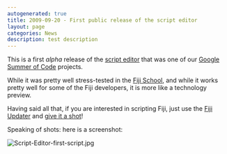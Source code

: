 ```yaml
---
autogenerated: true
title: 2009-09-20 - First public release of the script editor
layout: page
categories: News
description: test description
---
```


This is a first *alpha* release of the [script editor](SoC_2009_Ideas#Add_a_simple_yet_minimally_powerful_plugin_and_script_editor) that was one of our [Google Summer of Code](/news/2009-04-20_-_Summer_of_Code__We_got_us_three_students) projects.

While it was pretty well stress-tested in the [Fiji School](/news/2009-08-04_-_Fiji_School_-_Last_Call_for_Student_Applications), and while it works pretty well for some of the Fiji developers, it is more like a technology preview.

Having said all that, if you are interested in scripting Fiji, just use the [Fiji Updater](/plugins/updater) and [give it a shot](/scripting/script-editor)!

Speaking of shots: here is a screenshot:

![](/media/Script-Editor-first-script.jpg "Script-Editor-first-script.jpg")


